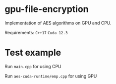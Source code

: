 # gpu-file-encryption
Implementation of AES algorithms on GPU and CPU.

Requirements: ```C++17``` ```Cuda 12.3```

# Test example 
Run ```main.cpp``` for using CPU

Run ```aes-cuda-runtime/emp.cpp``` for using GPU
